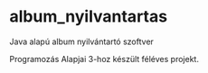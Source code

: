 # album_nyilvantartas
Java alapú album nyilvántartó szoftver

Programozás Alapjai 3-hoz készült féléves projekt.
